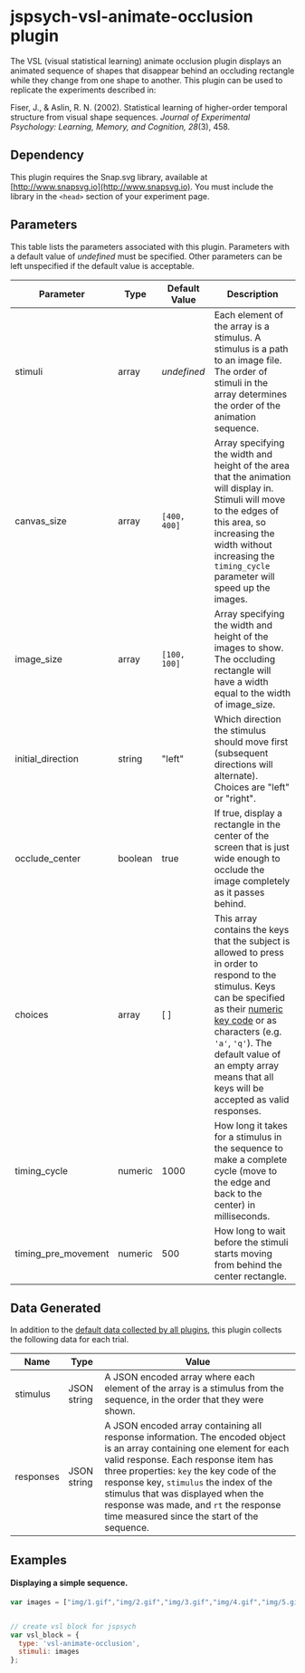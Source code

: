# jspsych-vsl-animate-occlusion plugin

The VSL (visual statistical learning) animate occlusion plugin displays an animated sequence of shapes that disappear behind an occluding rectangle while they change from one shape to another. This plugin can be used to replicate the experiments described in:

Fiser, J., & Aslin, R. N. (2002). Statistical learning of higher-order temporal structure from visual shape sequences. *Journal of Experimental Psychology: Learning, Memory, and Cognition, 28*(3), 458.

## Dependency

This plugin requires the Snap.svg library, available at [http://www.snapsvg.io](http://www.snapsvg.io). You must include the library in the `<head>` section of your experiment page.

## Parameters

This table lists the parameters associated with this plugin. Parameters with a default value of *undefined* must be specified. Other parameters can be left unspecified if the default value is acceptable.

Parameter | Type | Default Value | Description
----------|------|---------------|------------
stimuli | array | *undefined* | Each element of the array is a stimulus. A stimulus is a path to an image file. The order of stimuli in the array determines the order of the animation sequence.
canvas_size | array | `[400, 400]` | Array specifying the width and height of the area that the animation will display in. Stimuli will move to the edges of this area, so increasing the width without increasing the `timing_cycle` parameter will speed up the images.
image_size | array | `[100, 100]` | Array specifying the width and height of the images to show. The occluding rectangle will have a width equal to the width of image_size.
initial_direction | string | "left" | Which direction the stimulus should move first (subsequent directions will alternate). Choices are "left" or "right".
occlude_center | boolean | true | If true, display a rectangle in the center of the screen that is just wide enough to occlude the image completely as it passes behind.
choices | array | [ ] | This array contains the keys that the subject is allowed to press in order to respond to the stimulus. Keys can be specified as their [numeric key code](http://www.cambiaresearch.com/articles/15/javascript-char-codes-key-codes) or as characters (e.g. `'a'`, `'q'`). The default value of an empty array means that all keys will be accepted as valid responses.
timing_cycle | numeric | 1000 | How long it takes for a stimulus in the sequence to make a complete cycle (move to the edge and back to the center) in milliseconds.
timing_pre_movement | numeric | 500 | How long to wait before the stimuli starts moving from behind the center rectangle.

## Data Generated

In addition to the [default data collected by all plugins](overview#datacollectedbyplugins), this plugin collects the following data for each trial.

Name | Type | Value
-----|------|------
stimulus | JSON string | A JSON encoded array where each element of the array is a stimulus from the sequence, in the order that they were shown.
responses | JSON string | A JSON encoded array containing all response information. The encoded object is an array containing one element for each valid response. Each response item has three properties: `key` the key code of the response key, `stimulus` the index of the stimulus that was displayed when the response was made, and `rt` the response time measured since the start of the sequence.

## Examples

#### Displaying a simple sequence.

```javascript
var images = ["img/1.gif","img/2.gif","img/3.gif","img/4.gif","img/5.gif","img/6.gif","img/7.gif","img/8.gif","img/9.gif","img/10.gif"];


// create vsl block for jspsych
var vsl_block = {
  type: 'vsl-animate-occlusion',
  stimuli: images
};
```
